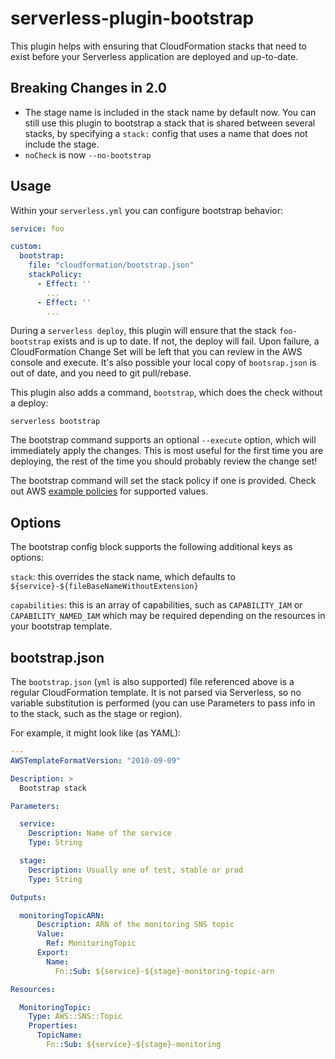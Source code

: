# serverless-plugin-bootstrap

This plugin helps with ensuring that CloudFormation stacks that need to exist before your Serverless application are deployed and up-to-date.

## Breaking Changes in 2.0

- The stage name is included in the stack name by default now. You can still use this plugin to bootstrap a stack that is shared between several stacks, by specifying a `stack:` config that uses a name that does not include the stage.
- `noCheck` is now `--no-bootstrap`

## Usage

Within your `serverless.yml` you can configure bootstrap behavior:

```yml
service: foo

custom:
  bootstrap:
    file: "cloudformation/bootstrap.json"
    stackPolicy:
      - Effect: ''
        ...
      - Effect: ''
        ...
```

During a `serverless deploy`, this plugin will ensure that the stack `foo-bootstrap` exists and is up to date. If not, the deploy will fail. Upon failure, a CloudFormation Change Set will be left that you can review in the AWS console and execute. It's also possible your local copy of `bootsrap.json` is out of date, and you need to git pull/rebase.

This plugin also adds a command, `bootstrap`, which does the check without a deploy:

`serverless bootstrap`

The bootstrap command supports an optional `--execute` option, which will immediately apply the changes. This is most useful for the first time you are deploying, the rest of the time you should probably review the change set!

The bootstrap command will set the stack policy if one is provided. Check out AWS [example policies](https://docs.aws.amazon.com/AWSCloudFormation/latest/UserGuide/protect-stack-resources.html#stack-policy-intro-example) for supported values.

## Options

The bootstrap config block supports the following additional keys as options:

`stack`: this overrides the stack name, which defaults to `${service}-${fileBaseNameWithoutExtension}`

`capabilities`: this is an array of capabilities, such as `CAPABILITY_IAM` or `CAPABILITY_NAMED_IAM` which may be required depending on the resources in your bootstrap template.

## bootstrap.json

The `bootstrap.json` (`yml` is also supported) file referenced above is a regular CloudFormation template. It is not parsed via Serverless, so no variable substitution is performed (you can use Parameters to pass info in to the stack, such as the stage or region).

For example, it might look like (as YAML):

```yml
---
AWSTemplateFormatVersion: "2010-09-09"

Description: >
  Bootstrap stack

Parameters:

  service:
    Description: Name of the service
    Type: String

  stage:
    Description: Usually one of test, stable or prod
    Type: String

Outputs:

  monitoringTopicARN:
      Description: ARN of the monitoring SNS topic
      Value:
        Ref: MonitoringTopic
      Export:
        Name:
          Fn::Sub: ${service}-${stage}-monitoring-topic-arn

Resources:

  MonitoringTopic:
    Type: AWS::SNS::Topic
    Properties:
      TopicName:
        Fn::Sub: ${service}-${stage}-monitoring
```
